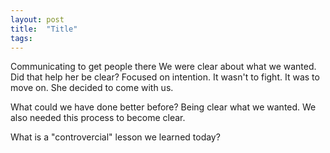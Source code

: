 ```yaml
---
layout: post
title:  "Title"
tags: 
---
```


Communicating to get people there
We were clear about what we wanted. Did that help her be clear?
Focused on intention. It wasn't to fight. It was to move on. She decided to come with us.

What could we have done better before? Being clear what we wanted. We also needed this process to become clear.

What is a "controvercial" lesson we learned today?
